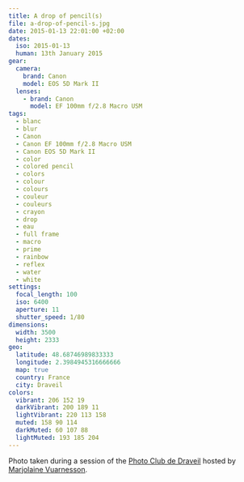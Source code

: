 ```yaml
---
title: A drop of pencil(s)
file: a-drop-of-pencil-s.jpg
date: 2015-01-13 22:01:00 +02:00
dates:
  iso: 2015-01-13
  human: 13th January 2015
gear:
  camera:
    brand: Canon
    model: EOS 5D Mark II
  lenses:
    - brand: Canon
      model: EF 100mm f/2.8 Macro USM
tags:
  - blanc
  - blur
  - Canon
  - Canon EF 100mm f/2.8 Macro USM
  - Canon EOS 5D Mark II
  - color
  - colored pencil
  - colors
  - colour
  - colours
  - couleur
  - couleurs
  - crayon
  - drop
  - eau
  - full frame
  - macro
  - prime
  - rainbow
  - reflex
  - water
  - white
settings:
  focal_length: 100
  iso: 6400
  aperture: 11
  shutter_speed: 1/80
dimensions:
  width: 3500
  height: 2333
geo:
  latitude: 48.68746989833333
  longitude: 2.3984945316666666
  map: true
  country: France
  city: Draveil
colors:
  vibrant: 206 152 19
  darkVibrant: 200 189 11
  lightVibrant: 220 113 158
  muted: 158 90 114
  darkMuted: 60 107 88
  lightMuted: 193 185 204
---
```


Photo taken during a session of the <a href="https://photo-club-draveil.fr/">Photo Club de Draveil</a> hosted by <a href="https://www.facebook.com/MVuarnesson">Marjolaine Vuarnesson</a>.
